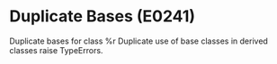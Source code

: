 # Duplicate Bases (E0241)

Duplicate bases for class %r Duplicate use of base classes in derived
classes raise TypeErrors.

